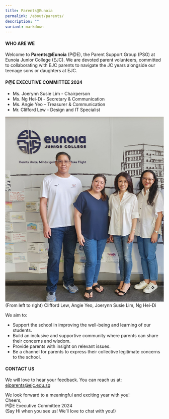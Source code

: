 ```yaml
---
title: Parents@Eunoia
permalink: /about/parents/
description: ""
variant: markdown
---
```

#### **WHO ARE WE**

Welcome to **Parents@Eunoia** (P@E), the Parent Support Group (PSG) at Eunoia Junior College (EJC). We are devoted parent volunteers, committed to collaborating with EJC parents to navigate the JC years alongside our teenage sons or daughters at EJC.

#### **P@E EXECUTIVE COMMITTEE 2024**

* Ms. Joerynn Susie Lim - Chairperson
* Ms. Ng Hei-Di - Secretary &amp; Communication
* Ms. Angie Yeo – Treasurer &amp; Communication
* Mr. Clifford Lew - Design and IT Specialist

![](/images/2024/parents_eunoia_exco_2024.jpg)
(From left to right) Clifford Lew, Angie Yeo, Joerynn Susie Lim, Ng Hei-Di

We aim to:
* Support the school in improving the well-being and learning of our students.
* Build an inclusive and supportive community where parents can share their concerns and wisdom.
* Provide parents with insight on relevant issues.
* Be a channel for parents to express their collective legitimate concerns to the school.

#### **CONTACT US** ####
We will love to hear your feedback. You can reach us at: [ejparents@ejc.edu.sg](mailto:ejparents@ejc.edu.sg)

We look forward to a meaningful and exciting year with you! <br>
Cheers, <br>
P@E Executive Committee 2024 <br>
(Say Hi when you see us! We’ll love to chat with you!)